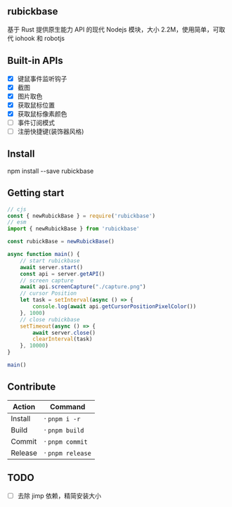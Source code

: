 ## rubickbase

基于 Rust 提供原生能力 API 的现代 Nodejs 模块，大小 2.2M，使用简单，可取代 iohook 和 robotjs

## Built-in APIs

 - [x] 键鼠事件监听钩子
 - [x] 截图
 - [x] 图片取色
 - [x] 获取鼠标位置
 - [x] 获取鼠标像素颜色
 - [ ] 事件订阅模式
 - [ ] 注册快捷键(装饰器风格)

## Install

npm install --save rubickbase

## Getting start

```js
// cjs
const { newRubickBase } = require('rubickbase')
// esm
import { newRubickBase } from 'rubickbase'

const rubickBase = newRubickBase()

async function main() {
    // start rubickbase
    await server.start()
    const api = server.getAPI()
    // screen capture
    await api.screenCapture("./capture.png")
    // cursor Position
    let task = setInterval(async () => {
        console.log(await api.getCursorPositionPixelColor())
    }, 1000)
    // close rubickbase
    setTimeout(async () => {
        await server.close()
        clearInterval(task)
    }, 10000)
}

main()
```

## Contribute

| Action           | Command                                      |
| ---------------- | -------------------------------------------- |
| Install          | · `pnpm i -r`                                |
| Build            | · `pnpm build`                               |
| Commit           | · `pnpm commit`                              |
| Release          | · `pnpm release`                             |

## TODO

 - [ ] 去除 jimp 依赖，精简安装大小

